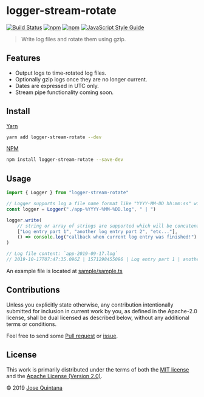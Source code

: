# logger-stream-rotate

[![Build Status](https://travis-ci.com/joseluisq/logger-stream-rotate.svg?branch=master)](https://travis-ci.com/joseluisq/logger-stream-rotate) [![npm](https://img.shields.io/npm/v/logger-stream-rotate.svg)](https://www.npmjs.com/package/logger-stream-rotate) [![npm](https://img.shields.io/npm/dt/logger-stream-rotate.svg)](https://www.npmjs.com/package/logger-stream-rotate) [![JavaScript Style Guide](https://img.shields.io/badge/code_style-standard-brightgreen.svg)](https://standardjs.com)

> Write log files and rotate them using gzip.

## Features

- Output logs to time-rotated log files.
- Optionally gzip logs once they are no longer current.
- Dates are expressed in UTC only.
- Stream pipe functionality coming soon.

## Install

[Yarn](https://github.com/yarnpkg/)

```sh
yarn add logger-stream-rotate --dev
```

[NPM](https://www.npmjs.com/)

```sh
npm install logger-stream-rotate --save-dev
```

## Usage

```ts
import { Logger } from "logger-stream-rotate"

// Logger supports log a file name format like "YYYY-MM-DD hh:mm:ss" with an optional separator
const logger = Logger("./app-%YYYY-%MM-%DD.log", " | ")

logger.write(
    // string or array of strings are supported which will be concatenated by ` | ` in one line
    ["Log entry part 1", "another log entry part 2", "etc..."],
    () => console.log("callback when current log entry was finished!")
)

// Log file content: `app-2019-09-17.log`
// 2019-10-17T07:47:35.096Z | 1571298455096 | Log entry part 1 | another log entry part 2 | etc...
```

An example file is located at [sample/sample.ts](./sample/sample.ts)

## Contributions

Unless you explicitly state otherwise, any contribution intentionally submitted for inclusion in current work by you, as defined in the Apache-2.0 license, shall be dual licensed as described below, without any additional terms or conditions.

Feel free to send some [Pull request](https://github.com/joseluisq/logger-stream-rotate/pulls) or [issue](https://github.com/joseluisq/logger-stream-rotate/issues).

## License

This work is primarily distributed under the terms of both the [MIT license](LICENSE-MIT) and the [Apache License (Version 2.0)](LICENSE-APACHE).

© 2019 [Jose Quintana](https://git.io/joseluisq)
